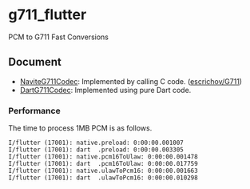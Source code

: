 # g711_flutter

PCM to G711 Fast Conversions

## Document

- [NaviteG711Codec](lib/src/native_g711.dart): Implemented by calling C code. ([escrichov/G711](https://github.com/escrichov/G711))
- [DartG711Codec](lib/src/dart_g711.dart): Implemented using pure Dart code.

### Performance

The time to process 1MB PCM is as follows.

```
I/flutter (17001): native.preload: 0:00:00.001007 
I/flutter (17001): dart  .preload: 0:00:00.003305 
I/flutter (17001): native.pcm16ToUlaw: 0:00:00.001478 
I/flutter (17001): dart  .pcm16ToUlaw: 0:00:00.017759 
I/flutter (17001): native.ulawToPcm16: 0:00:00.001663 
I/flutter (17001): dart  .ulawToPcm16: 0:00:00.010298 
```
